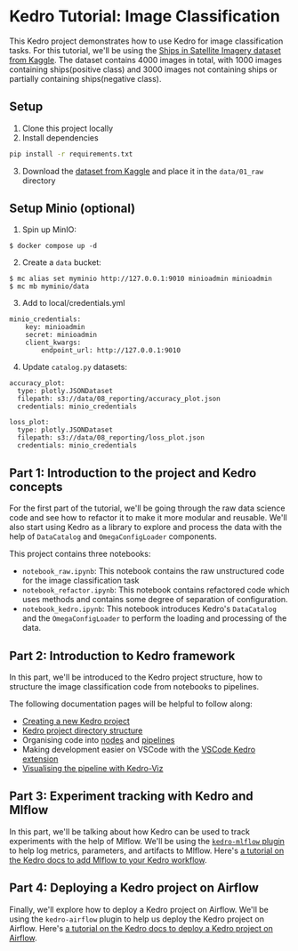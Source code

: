 # Kedro Tutorial: Image Classification

This Kedro project demonstrates how to use Kedro for image classification tasks. For this tutorial, we'll be using the [Ships in Satellite Imagery dataset from Kaggle](https://www.kaggle.com/datasets/rhammell/ships-in-satellite-imagery). The dataset contains 4000 images in total, with 1000 images containing ships(positive class) and 3000 images not containing ships or partially containing ships(negative class).

## Setup

1. Clone this project locally
2. Install dependencies
```bash
pip install -r requirements.txt
```
3. Download the [dataset from Kaggle](https://www.kaggle.com/datasets/rhammell/ships-in-satellite-imagery) and place it in the `data/01_raw` directory

## Setup Minio (optional)
1. Spin up MinIO:

```
$ docker compose up -d 
```
2. Create a `data` bucket:

```
$ mc alias set myminio http://127.0.0.1:9010 minioadmin minioadmin
$ mc mb myminio/data
```

3. Add to local/credentials.yml
```
minio_credentials:
    key: minioadmin
    secret: minioadmin
    client_kwargs:
        endpoint_url: http://127.0.0.1:9010
```

4. Update `catalog.py` datasets:

```
accuracy_plot:
  type: plotly.JSONDataset
  filepath: s3://data/08_reporting/accuracy_plot.json
  credentials: minio_credentials

loss_plot:
  type: plotly.JSONDataset
  filepath: s3://data/08_reporting/loss_plot.json
  credentials: minio_credentials
```



## Part 1: Introduction to the project and Kedro concepts

For the first part of the tutorial, we'll be going through the raw data science code and see how to refactor it to make it more modular and reusable. We'll also start using Kedro as a library to explore and process the data with the help of `DataCatalog` and `OmegaConfigLoader` components.

This project contains three notebooks:
- `notebook_raw.ipynb`: This notebook contains the raw unstructured code for the image classification task
- `notebook_refactor.ipynb`: This notebook contains refactored code which uses methods and contains some degree of separation of configuration.
- `notebook_kedro.ipynb`: This notebook introduces Kedro's `DataCatalog` and the `OmegaConfigLoader` to perform the loading and processing of the data.

## Part 2: Introduction to Kedro framework

In this part, we'll be introduced to the Kedro project structure, how to structure the image classification code from notebooks to pipelines.

The following documentation pages will be helpful to follow along:
- [Creating a new Kedro project](https://docs.kedro.org/en/stable/get_started/new_project.html)
- [Kedro project directory structure](https://docs.kedro.org/en/stable/get_started/kedro_concepts.html#kedro-project-directory-structure)
- Organising code into [nodes](https://docs.kedro.org/en/stable/nodes_and_pipelines/nodes.html) and [pipelines](https://docs.kedro.org/en/stable/nodes_and_pipelines/pipeline_introduction.html)
- Making development easier on VSCode with the [VSCode Kedro extension](https://marketplace.visualstudio.com/items?itemName=kedro.Kedro)
- [Visualising the pipeline with Kedro-Viz](https://docs.kedro.org/projects/kedro-viz/en/stable/kedro-viz_visualisation.html)

## Part 3: Experiment tracking with Kedro and Mlflow

In this part, we'll be talking about how Kedro can be used to track experiments with the help of Mlflow. We'll be using the [`kedro-mlflow` plugin](https://kedro-mlflow.readthedocs.io/en/stable/) to help log metrics, parameters, and artifacts to Mlflow. Here's [a tutorial on the Kedro docs to add Mlflow to your Kedro workflow](https://docs.kedro.org/en/stable/integrations/mlflow.html).

## Part 4: Deploying a Kedro project on Airflow

Finally, we'll explore how to deploy a Kedro project on Airflow. We'll be using the `kedro-airflow` plugin to help us deploy the Kedro project on Airflow. Here's [a tutorial on the Kedro docs to deploy a Kedro project on Airflow](https://docs.kedro.org/en/stable/deployment/airflow.html).
